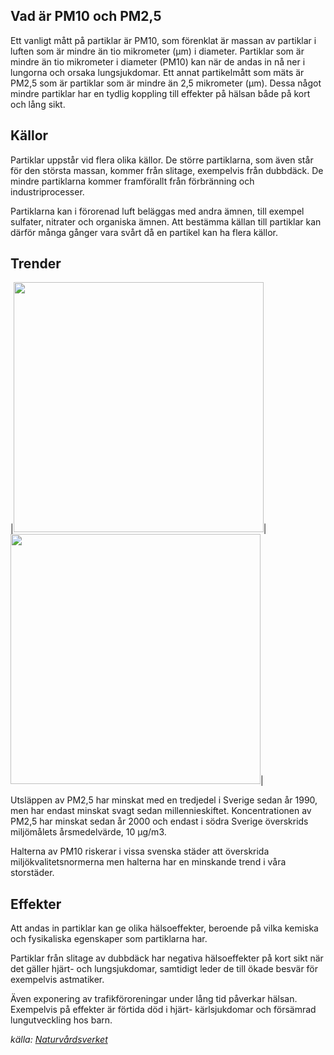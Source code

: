 ## Vad är PM10 och PM2,5
Ett vanligt mått på partiklar är PM10, som förenklat är massan av partiklar i luften som är mindre än tio mikrometer (µm) i diameter. Partiklar som är mindre än tio mikrometer i diameter (PM10) kan när de andas in nå ner i lungorna och orsaka lungsjukdomar.
Ett annat partikelmått som mäts är PM2,5 som är partiklar som är mindre än 2,5 mikrometer (μm). Dessa något mindre partiklar har en tydlig koppling till effekter på hälsan både på kort och lång sikt.
## Källor
Partiklar uppstår vid flera olika källor. De större partiklarna, som även står för den största massan, kommer från slitage, exempelvis från dubbdäck. De mindre partiklarna kommer framförallt från förbränning och industriprocesser.

Partiklarna kan i förorenad luft beläggas med andra ämnen, till exempel sulfater, nitrater och organiska ämnen. Att bestämma källan till partiklar kan därför många gånger vara svårt då en partikel kan ha flera källor.

## Trender
|<img src="http://www.naturvardsverket.se/PageFiles/3213/1445_sv.png" width="400">|<img src="http://www.naturvardsverket.se/PageFiles/53739/14572_sv.png" width="400">|

Utsläppen av PM2,5 har minskat med en tredjedel i Sverige sedan år 1990, men har endast minskat svagt sedan millennieskiftet.
Koncentrationen av PM2,5 har minskat sedan år 2000 och endast i södra Sverige överskrids miljömålets årsmedelvärde, 10 µg/m3. 

Halterna av PM10 riskerar i vissa svenska städer att överskrida miljökvalitetsnormerna men halterna har en minskande trend i våra storstäder.

## Effekter
Att andas in partiklar kan ge olika hälsoeffekter, beroende på vilka kemiska och fysikaliska egenskaper som partiklarna har.

Partiklar från slitage av dubbdäck har negativa hälsoeffekter på kort sikt när det gäller hjärt- och lungsjukdomar, samtidigt leder de till ökade besvär för exempelvis astmatiker.

Även exponering av trafikföroreningar under lång tid påverkar hälsan. Exempelvis på effekter är förtida död i hjärt- kärlsjukdomar och försämrad lungutveckling hos barn.

_källa: [Naturvårdsverket](http://www.naturvardsverket.se/Sa-mar-miljon/Klimat-och-luft/Luftfororeningar/Partiklar/)_
